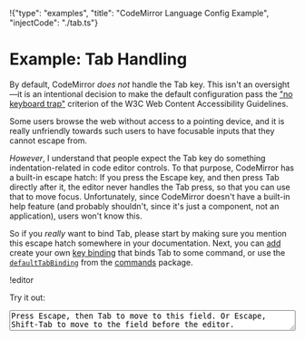 !{"type": "examples", "title": "CodeMirror Language Config Example", "injectCode": "./tab.ts"}

# Example: Tab Handling

By default, CodeMirror _does not_ handle the Tab key. This isn't an
oversight—it is an intentional decision to make the default
configuration pass the ["no keyboard
trap"](https://www.w3.org/TR/WCAG21/#no-keyboard-trap) criterion of
the W3C Web Content Accessibility Guidelines.

Some users browse the web without access to a pointing device, and it
is really unfriendly towards such users to have focusable inputs that
they cannot escape from.

_However_, I understand that people expect the Tab key do something
indentation-related in code editor controls. To that purpose,
CodeMirror has a built-in escape hatch: If you press the Escape key,
and then press Tab directly after it, the editor never handles the Tab
press, so that you can use that to move focus. Unfortunately, since
CodeMirror doesn't have a built-in help feature (and probably
shouldn't, since it's just a component, not an application), users
won't know this.

So if you _really_ want to bind Tab, please start by making sure you
mention this escape hatch somewhere in your documentation. Next, you
can [add](##view.keymap) create your own [key
binding](##view.KeyBinding) that binds Tab to some command, or use the
[`defaultTabBinding`](##commands.defaultTabBinding) from the
[commands](##commands) package.

!editor

Try it out:

<div id=editor></div>
<textarea style="width: 100%">Press Escape, then Tab to move to this field. Or Escape, Shift-Tab to move to the field before the editor.</textarea>
<script defer src="../../codemirror.js"></script>
<script defer src="tab.js"></script>
